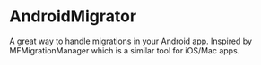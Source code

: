 # AndroidMigrator
A great way to handle migrations in your Android app.  Inspired by MFMigrationManager which is a similar tool for iOS/Mac apps.
